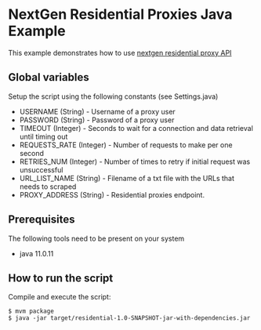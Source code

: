 # NextGen Residential Proxies Java Example

This example demonstrates how to use [nextgen residential proxy API](https://developers.oxylabs.io/next-gen-residential-proxies/index.html#quick-start)

## Global variables

Setup the script using the following constants (see Settings.java)

* USERNAME (String) - Username of a proxy user
* PASSWORD (String) - Password of a proxy user
* TIMEOUT (Integer) - Seconds to wait for a connection and data retrieval until timing out
* REQUESTS_RATE (Integer) - Number of requests to make per one second
* RETRIES_NUM (Integer) - Number of times to retry if initial request was unsuccessful
* URL_LIST_NAME (String) - Filename of a txt file with the URLs that needs to scraped
* PROXY_ADDRESS (String) - Residential proxies endpoint.

## Prerequisites

The following tools need to be present on your system
* java 11.0.11

## How to run the script

Compile and execute the script:
```
$ mvm package
$ java -jar target/residential-1.0-SNAPSHOT-jar-with-dependencies.jar
```
